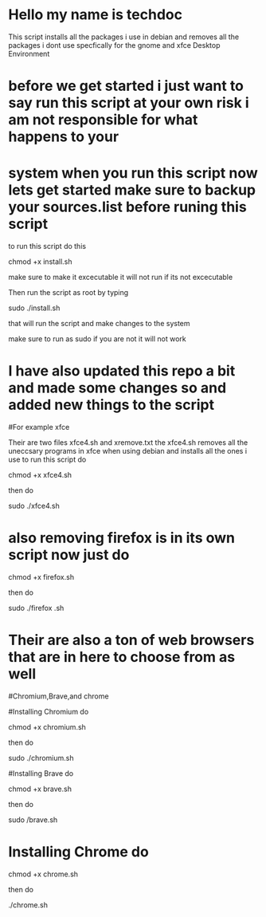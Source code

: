 # Hello my name is techdoc 

This script installs all the packages i use in debian and removes all the packages i dont use specfically for the gnome and xfce
Desktop Environment 

# before we get started i just want to say run this script at your own risk i am not responsible for what happens to your 

# system when you run this script now lets get started make sure to backup your sources.list before runing this script

to run this script do this 

chmod +x install.sh 

make sure to make it excecutable it will not run if its not excecutable 


Then run the script as root by typing 

sudo ./install.sh 

that will run the script and make changes to the system 

make sure to run as sudo if you are not  it will not work 

# I have also updated this repo a bit and made some changes so and added new things to the script 

#For example xfce

Their are two files xfce4.sh and xremove.txt the xfce4.sh removes all the uneccsary programs in
xfce when using debian and installs all the ones i use to run this script do

chmod +x xfce4.sh

then do 

sudo ./xfce4.sh

# also removing firefox is in its own script now just do 

chmod +x firefox.sh

then do 

sudo ./firefox .sh 

# Their are also a ton of web browsers that are in here to choose from as well 

#Chromium,Brave,and chrome

#Installing Chromium do 

chmod +x chromium.sh

then do 

sudo ./chromium.sh

#Installing Brave do 

chmod +x brave.sh

then do 

sudo /brave.sh

# Installing Chrome do 

chmod +x chrome.sh

then do 

./chrome.sh












